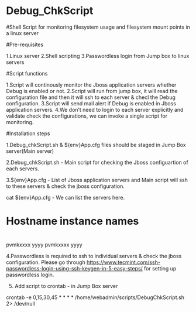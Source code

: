 # Debug_ChkScript
#Shell Script for monitoring filesystem usage and filesystem mount points in a linux server

#Pre-requisites

1.Linux server
2.Shell scripting
3.Passwordless login from Jump box to linux servers 

#Script functions

1.Script will continously monitor the Jboss application servers whether Debug is enabled or not.
2.Script will run from jump box, it will read the configuration file and then it will ssh to each server & checl the Debug configuration.
3.Script will send mail alert if Debug is enabled in Jboss application servers.
4.We don’t need to login to each server explicitly and validate check the configurations, we can invoke a single script for monitoring.

#Installation steps

1.Debug_chkScript.sh & ${env}App.cfg files should be staged in Jump Box server(Main server)

2.Debug_chkScript.sh - Main script for checking the Jboss configuartion of each servers. 

3.${env}App.cfg - List of Jboss application servers and Main script will ssh to these servers & check the jboss configuration.

cat ${env}App.cfg - We can list the servers here. 

#  Hostname   instance names
#
pvmkxxxx yyyy
pvmkxxxx yyyy


4.Passwordless is required to ssh to individual servers & check the jboss configuration.
Please go through https://www.tecmint.com/ssh-passwordless-login-using-ssh-keygen-in-5-easy-steps/ for setting up passwordless login.

5. Add script to crontab - in Jump Box server

crontab -e
0,15,30,45 * * * * /home/webadmin/scripts/DebugChkScript.sh 2> /dev/null













